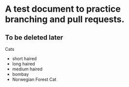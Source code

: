 # A test document to practice branching and pull requests.
## To be deleted later

Cats
* short haired
* long haired
* medium haired
* bombay
* Norwegian Forest Cat
